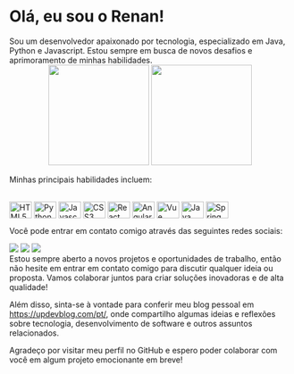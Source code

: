 <h1>Olá, eu sou o Renan!</h1>
Sou um desenvolvedor apaixonado por tecnologia, especializado em Java, Python e Javascript. Estou sempre em busca de novos desafios e aprimoramento de minhas habilidades.

<div align="center">
  <img height="180em" src="https://github-readme-stats.vercel.app/api?username=kusmin&show_icons=true&theme=dark&include_all_commits=false&count_private=true"/>
  <img height="180em" src="https://github-readme-stats.vercel.app/api/top-langs/?username=kusmin&layout=compact&langs_count=7&theme=dark"/>
</div>
<p>Minhas principais habilidades incluem:</p>
<div style="display: inline_block"><br>
  <img align="center" alt="HTML5" height="30" width="40" src="https://cdn.jsdelivr.net/gh/devicons/devicon/icons/html5/html5-original.svg">
  <img align="center" alt="Python" height="30" width="40" src="https://cdn.jsdelivr.net/gh/devicons/devicon/icons/python/python-original.svg">
  <img align="center" alt="Javascript" height="30" width="40" src="https://cdn.jsdelivr.net/gh/devicons/devicon/icons/javascript/javascript-plain.svg">
  <img align="center" alt="CSS3" height="30" width="40" src="https://cdn.jsdelivr.net/gh/devicons/devicon/icons/css3/css3-original-wordmark.svg">
  <img align="center" alt="React" height="30" width="40" src="https://cdn.jsdelivr.net/gh/devicons/devicon/icons/react/react-original-wordmark.svg" />
  <img align="center" alt="Angular" height="30" width="40" src="https://cdn.jsdelivr.net/gh/devicons/devicon/icons/angularjs/angularjs-original.svg" />
  <img align="center" alt="Vue" height="30" width="40" src="https://cdn.jsdelivr.net/gh/devicons/devicon/icons/vuejs/vuejs-original.svg" />
  <img align="center" alt="Java" height="30" width="40" src="https://cdn.jsdelivr.net/gh/devicons/devicon/icons/java/java-original-wordmark.svg" />
  <img align="center" alt="Spring" height="30" width="40" src="https://cdn.jsdelivr.net/gh/devicons/devicon/icons/spring/spring-original.svg" />
</div>
<p>Você pode entrar em contato comigo através das seguintes redes sociais:</p>
<div>
  <a align="center" href="https://www.instagram.com/renan.lagee/" target="_blank"><img src="https://img.shields.io/badge/-Instagram-%23E4405F?style=for-the-badge&logo=instagram&logoColor=white" target="_blank"></a>
  <a align="center" href = "mailto:renan.lagee@gmail.com"><img src="https://img.shields.io/badge/-Email-%23333?style=for-the-badge&logo=gmail&logoColor=white" target="_blank"></a>
  <a align="center" href="https://www.linkedin.com/in/renan-ribeiro-b1368872/" target="_blank"><img src="https://img.shields.io/badge/-LinkedIn-%230077B5?style=for-the-badge&logo=linkedin&logoColor=white" target="_blank"></a>
</div>
Estou sempre aberto a novos projetos e oportunidades de trabalho, então não hesite em entrar em contato comigo para discutir qualquer ideia ou proposta. Vamos colaborar juntos para criar soluções inovadoras e de alta qualidade!

Além disso, sinta-se à vontade para conferir meu blog pessoal em https://updevblog.com/pt/, onde compartilho algumas ideias e reflexões sobre tecnologia, desenvolvimento de software e outros assuntos relacionados.

Agradeço por visitar meu perfil no GitHub e espero poder colaborar com você em algum projeto emocionante em breve!
